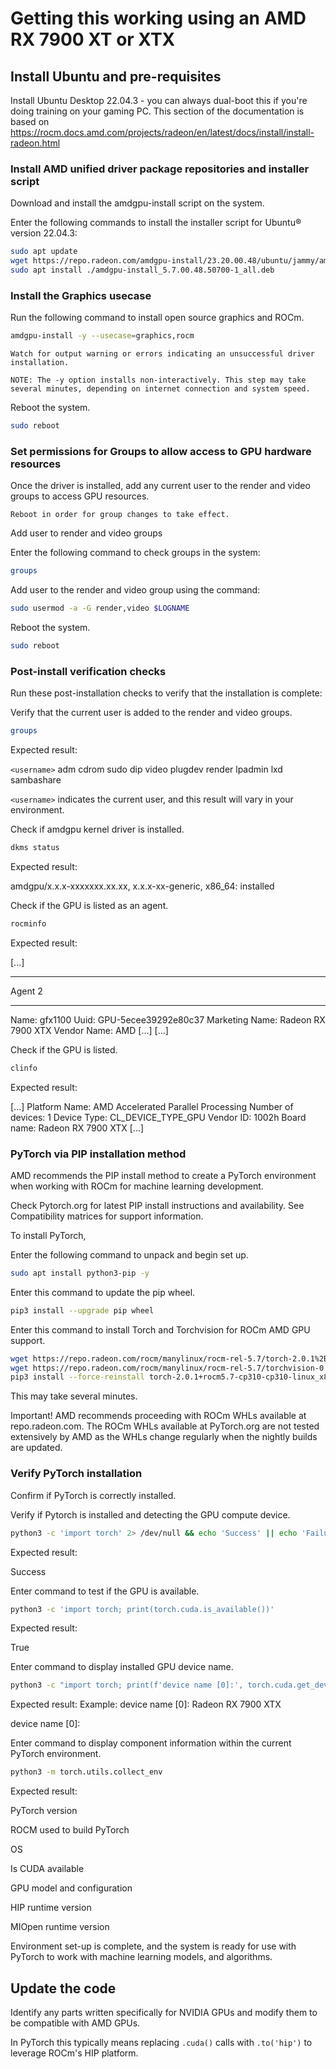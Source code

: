 # Getting this working using an AMD RX 7900 XT or XTX

## Install Ubuntu and pre-requisites

Install Ubuntu Desktop 22.04.3 - you can always dual-boot this if you're doing training on your gaming PC. This section of the documentation is based on https://rocm.docs.amd.com/projects/radeon/en/latest/docs/install/install-radeon.html

### Install AMD unified driver package repositories and installer script

Download and install the amdgpu-install script on the system.

Enter the following commands to install the installer script for Ubuntu® version 22.04.3:

```bash
sudo apt update
wget https://repo.radeon.com/amdgpu-install/23.20.00.48/ubuntu/jammy/amdgpu-install_5.7.00.48.50700-1_all.deb
sudo apt install ./amdgpu-install_5.7.00.48.50700-1_all.deb
```

### Install the Graphics usecase

Run the following command to install open source graphics and ROCm.

```bash
amdgpu-install -y --usecase=graphics,rocm
```

    Watch for output warning or errors indicating an unsuccessful driver installation.

    NOTE: The -y option installs non-interactively. This step may take several minutes, depending on internet connection and system speed.

Reboot the system.

```bash
sudo reboot
```

### Set permissions for Groups to allow access to GPU hardware resources

Once the driver is installed, add any current user to the render and video groups to access GPU resources.

    Reboot in order for group changes to take effect.

Add user to render and video groups

Enter the following command to check groups in the system:

```bash
groups
```

Add user to the render and video group using the command:

```bash
sudo usermod -a -G render,video $LOGNAME
```

Reboot the system.

```bash
sudo reboot
```

### Post-install verification checks

Run these post-installation checks to verify that the installation is complete:

Verify that the current user is added to the render and video groups.

```bash
groups
```

Expected result:

`<username>` adm cdrom sudo dip video plugdev render lpadmin lxd sambashare

`<username>` indicates the current user, and this result will vary in your environment.

Check if amdgpu kernel driver is installed.

```bash
dkms status
```

Expected result:

amdgpu/x.x.x-xxxxxxx.xx.xx, x.x.x-xx-generic, x86_64: installed

Check if the GPU is listed as an agent.

```bash
rocminfo
```

Expected result:

[...]
*******
Agent 2
*******
  Name:                    gfx1100
  Uuid:                    GPU-5ecee39292e80c37
  Marketing Name:          Radeon RX 7900 XTX
  Vendor Name:             AMD
  [...]
[...]

Check if the GPU is listed.

```bash
clinfo
```

Expected result:

[...]
  Platform Name:                 AMD Accelerated Parallel Processing
Number of devices:               1
  Device Type:                   CL_DEVICE_TYPE_GPU
  Vendor ID:                     1002h
  Board name:                    Radeon RX 7900 XTX
[...]

### PyTorch via PIP installation method

AMD recommends the PIP install method to create a PyTorch environment when working with ROCm for machine learning development.

Check Pytorch.org for latest PIP install instructions and availability. See Compatibility matrices for support information.

To install PyTorch,

Enter the following command to unpack and begin set up.

```bash
sudo apt install python3-pip -y
```

Enter this command to update the pip wheel.

```bash
pip3 install --upgrade pip wheel
```

Enter this command to install Torch and Torchvision for ROCm AMD GPU support.

```bash
wget https://repo.radeon.com/rocm/manylinux/rocm-rel-5.7/torch-2.0.1%2Brocm5.7-cp310-cp310-linux_x86_64.whl
wget https://repo.radeon.com/rocm/manylinux/rocm-rel-5.7/torchvision-0.15.2%2Brocm5.7-cp310-cp310-linux_x86_64.whl
pip3 install --force-reinstall torch-2.0.1+rocm5.7-cp310-cp310-linux_x86_64.whl torchvision-0.15.2+rocm5.7-cp310-cp310-linux_x86_64.whl 
```

This may take several minutes.

Important! AMD recommends proceeding with ROCm WHLs available at repo.radeon.com.
The ROCm WHLs available at PyTorch.org are not tested extensively by AMD as the WHLs change regularly when the nightly builds are updated.

### Verify PyTorch installation

Confirm if PyTorch is correctly installed.

Verify if Pytorch is installed and detecting the GPU compute device.

```bash
python3 -c 'import torch' 2> /dev/null && echo 'Success' || echo 'Failure'
```

Expected result:

Success

Enter command to test if the GPU is available.

```bash
python3 -c 'import torch; print(torch.cuda.is_available())'
```

Expected result:

True

Enter command to display installed GPU device name.

```bash
python3 -c "import torch; print(f'device name [0]:', torch.cuda.get_device_name(0))"
```

Expected result: Example: device name [0]: Radeon RX 7900 XTX

device name [0]: <Supported AMD GPU>

Enter command to display component information within the current PyTorch environment.

```bash
python3 -m torch.utils.collect_env
```

Expected result:

PyTorch version
 
ROCM used to build PyTorch
 
OS
 
Is CUDA available
 
GPU model and configuration
 
HIP runtime version
 
MIOpen runtime version

Environment set-up is complete, and the system is ready for use with PyTorch to work with machine learning models, and algorithms.

## Update the code

Identify any parts written specifically for NVIDIA GPUs and modify them to be compatible with AMD GPUs. 

In PyTorch this typically means replacing `.cuda()` calls with `.to('hip')` to leverage ROCm's HIP platform.